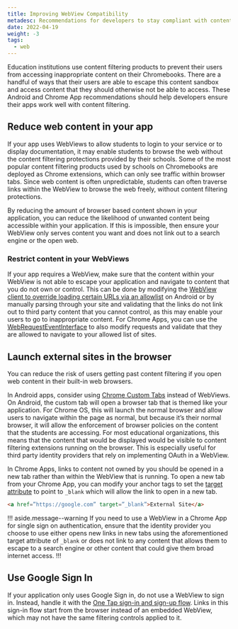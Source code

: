 ```yaml
---
title: Improving WebView Compatibility
metadesc: Recommendations for developers to stay compliant with content filtering requirements that schools may have when using embedded webviews.
date: 2022-04-19
weight: -3
tags:
  - web
---
```


Education institutions use content filtering products to prevent their users from accessing inappropriate content on their Chromebooks. There are a handful of ways that their users are able to escape this content sandbox and access content that they should otherwise not be able to access. These Android and Chrome App recommendations should help developers ensure their apps work well with content filtering.

## Reduce web content in your app

If your app uses WebViews to allow students to login to your service or to display documentation, it may enable students to browse the web without the content filtering protections provided by their schools. Some of the most popular content filtering products used by schools on Chromebooks are deployed as Chrome extensions, which can only see traffic within browser tabs. Since web content is often unpredictable, students can often traverse links within the WebView to browse the web freely, without content filtering protections.

By reducing the amount of browser based content shown in your application, you can reduce the likelihood of unwanted content being accessible within your application. If this is impossible, then ensure your WebView only serves content you want and does not link out to a search engine or the open web.

### Restrict content in your WebViews

If your app requires a WebView, make sure that the content within your WebView is not able to escape your application and navigate to content that you do not own or control. This can be done by modifying the [WebView client to override loading certain URLs via an allowlist](<https://developer.android.com/reference/android/webkit/WebViewClient#shouldOverrideUrlLoading(android.webkit.WebView,%20android.webkit.WebResourceRequest)>) on Android or by manually parsing through your site and validating that the links do not link out to third party content that you cannot control, as this may enable your users to go to inappropriate content. For Chrome Apps, you can use the [WebRequestEventInterface](https://developer.chrome.com/docs/extensions/reference/webviewTag/#type-WebRequestEventInterface) to also modify requests and validate that they are allowed to navigate to your allowed list of sites.

## Launch external sites in the browser

You can reduce the risk of users getting past content filtering if you open web content in their built-in web browsers.

In Android apps, consider using [Chrome Custom Tabs](https://developer.chrome.com/docs/android/custom-tabs/) instead of WebViews. On Android, the custom tab will open a browser tab that is themed like your application. For Chrome OS, this will launch the normal browser and allow users to navigate within the page as normal, but because it’s their normal browser, it will allow the enforcement of browser policies on the content that the students are accessing. For most educational organizations, this means that the content that would be displayed would be visible to content filtering extensions running on the browser. This is especially useful for third party identity providers that rely on implementing OAuth in a WebView.

In Chrome Apps, links to content not owned by you should be opened in a new tab rather than within the WebView that is running. To open a new tab from your Chrome App, you can modify your anchor tags to set the [target attribute](https://developer.mozilla.org/en-US/docs/Web/HTML/Element/a#attr-target) to point to `_blank` which will allow the link to open in a new tab.

```html
<a href=”https://google.com” target=”_blank”>External Site</a>
```

!!! aside.message--warning
If you need to use a WebView in a Chrome App for single sign on authentication, ensure that the identity provider you choose to use either opens new links in new tabs using the aforementioned target attribute of `_blank` or does not link to any content that allows them to escape to a search engine or other content that could give them broad internet access.
!!!

## Use Google Sign In

If your application only uses Google Sign in, do not use a WebView to sign in. Instead, handle it with the [One Tap sign-in and sign-up flow](https://developers.google.com/identity/one-tap). Links in this sign-in flow start from the browser instead of an embedded WebView, which may not have the same filtering controls applied to it.

